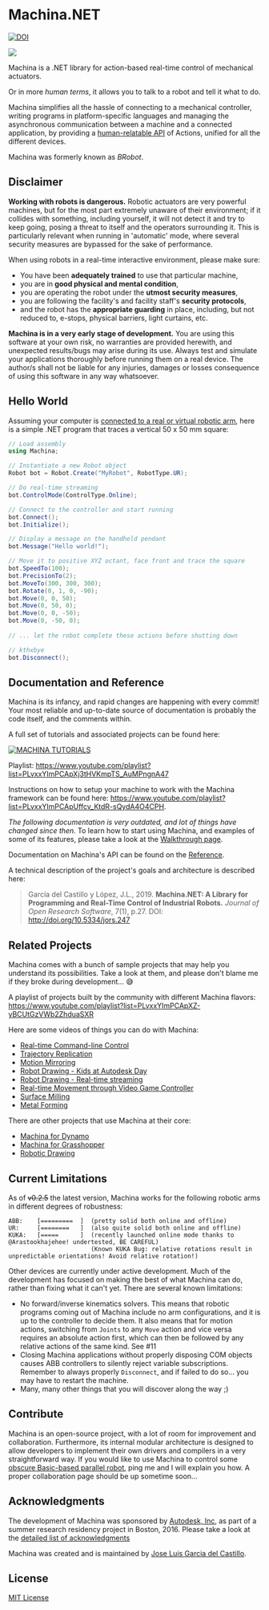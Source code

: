 # Machina.NET
[![DOI](https://zenodo.org/badge/DOI/10.5281/zenodo.1421943.svg)](https://doi.org/10.5281/zenodo.1421943)

![](assets/banner_888x331.png)

Machina is a .NET library for action-based real-time control of mechanical actuators.

Or in more _human terms_, it allows you to talk to a robot and tell it what to do.

Machina simplifies all the hassle of connecting to a mechanical controller, writing programs in platform-specific languages and managing the asynchronous communication between a machine and a connected application, by providing a [human-relatable API](https://github.com/garciadelcastillo/Machina/blob/master/Docs/Reference.md) of Actions, unified for all the different devices.

Machina was formerly known as _BRobot_.

## Disclaimer

__Working with robots is dangerous.__ Robotic actuators are very powerful machines, but for the most part extremely unaware of their environment; if it collides with something, including yourself, it will not detect it and try to keep going, posing a threat to itself and the operators surrounding it. This is particularly relevant when running in 'automatic' mode, where several security measures are bypassed for the sake of performance.

When using robots in a real-time interactive environment, please make sure:
- You have been __adequately trained__ to use that particular machine,
- you are in __good physical and mental condition__,
- you are operating the robot under the __utmost security measures__,
- you are following the facility's and facility staff's __security protocols__,
- and the robot has the __appropriate guarding__ in place, including, but not reduced to, e-stops, physical barriers, light curtains, etc.

__Machina is in a very early stage of development.__ You are using this software at your own risk, no warranties are provided herewith, and unexpected results/bugs may arise during its use. Always test and simulate your applications thoroughly before running them on a real device. The author/s shall not be liable for any injuries, damages or losses consequence of using this software in any way whatsoever.


## Hello World

Assuming your computer is [connected to a real or virtual robotic arm](https://github.com/garciadelcastillo/Machina/blob/master/Docs/Setting_up_RobotStudio.md), here is a simple .NET program that traces a vertical 50 x 50 mm square:

```csharp
// Load assembly
using Machina;

// Instantiate a new Robot object
Robot bot = Robot.Create("MyRobot", RobotType.UR);

// Do real-time streaming
bot.ControlMode(ControlType.Online);

// Connect to the controller and start running
bot.Connect();
bot.Initialize();

// Display a message on the handheld pendant
bot.Message("Hello world!");

// Move it to positive XYZ octant, face front and trace the square
bot.SpeedTo(100);
bot.PrecisionTo(2);
bot.MoveTo(300, 300, 300);
bot.Rotate(0, 1, 0, -90);
bot.Move(0, 0, 50);
bot.Move(0, 50, 0);
bot.Move(0, 0, -50);
bot.Move(0, -50, 0);
            
// ... let the robot complete these actions before shutting down

// kthxbye
bot.Disconnect();
```


## Documentation and Reference

Machina is its infancy, and rapid changes are happening with every commit! Your most reliable and up-to-date source of documentation is probably the code itself, and the comments within.

A full set of tutorials and associated projects can be found here:

[![MACHINA TUTORIALS](assets/machina_tutorials_banner.png)](https://www.youtube.com/playlist?list=PLvxxYImPCApXj3tHVKmpTS_AuMPngnA47)

Playlist: https://www.youtube.com/playlist?list=PLvxxYImPCApXj3tHVKmpTS_AuMPngnA47

Instructions on how to setup your machine to work with the Machina framework can be found here: https://www.youtube.com/playlist?list=PLvxxYImPCApUffcv_KtdR-sQydA4O4CPH.

_The following documentation is very outdated, and lot of things have changed since then._
To learn how to start using Machina, and examples of some of its features, please take a look at the [Walkthrough page](https://github.com/garciadelcastillo/Machina/blob/master/Docs/Walkthrough.md).

Documentation on Machina's API can be found on the [Reference](https://github.com/garciadelcastillo/Machina/blob/master/Docs/Reference.md).

A technical description of the project's goals and architecture is described here:

> García del Castillo y López, J.L., 2019. **Machina.NET: A Library for Programming and Real-Time Control of Industrial Robots.** _Journal of Open Research Software_, 7(1), p.27. DOI: http://doi.org/10.5334/jors.247 


## Related Projects

Machina comes with a bunch of sample projects that may help you understand its possibilities. Take a look at them, and please don't blame me if they broke during development... :sweat_smile:

A playlist of projects built by the community with different Machina flavors:
https://www.youtube.com/playlist?list=PLvxxYImPCApXZ-yBCUtGzVWb2ZhduaSXR

Here are some videos of things you can do with Machina:

- [Real-time Command-line Control](https://youtu.be/8jgYJddvkfg)
- [Trajectory Replication](https://youtu.be/09SHaaBKIi0)
- [Motion Mirroring](https://youtu.be/FryK_wDr-Gc)
- [Robot Drawing - Kids at Autodesk Day](https://youtu.be/hAxY0jyRVNE)
- [Robot Drawing - Real-time streaming](https://youtu.be/txlTEjiPtCw)
- [Real-time Movement through Video Game Controller](https://youtu.be/-8rCfHdKsPY)
- [Surface Milling](https://youtu.be/054s9XlslVs)
- [Metal Forming](https://youtu.be/_6Bbm7Scs4w)

There are other projects that use Machina at their core:

- [Machina for Dynamo](https://github.com/garciadelcastillo/Machina-Dynamo)
- [Machina for Grasshopper](https://github.com/garciadelcastillo/Machina-Grasshopper)
- [Robotic Drawing](https://github.com/garciadelcastillo/robot-drawing)


## Current Limitations

As of ~~v0.2.5~~ the latest version, Machina works for the following robotic arms in different degrees of robustness:

```text
ABB:    [=========  ]  (pretty solid both online and offline)
UR:     [========   ]  (also quite solid both online and offline)
KUKA:   [=====      ]  (recently launched online mode thanks to @Arastookhajehee! undertested, BE CAREFUL)
                       (Known KUKA Bug: relative rotations result in unpredictable orientations! Avoid relative rotation!)
```

Other devices are currently under active development.
Much of the development has focused on making the best of what Machina can do, rather than fixing what it can't yet. There are several known limitations:
- No forward/inverse kinematics solvers. This means that robotic programs coming out of Machina include no arm configurations, and it is up to the controller to decide them. It also means that for motion actions, switching from `Joints` to any `Move` action and vice versa requires an absolute action first, which can then be followed by any relative actions of the same kind. See #11
- Closing Machina applications without properly disposing COM objects causes ABB controllers to silently reject variable subscriptions. Remember to always properly `Disconnect`, and if failed to do so... you may have to restart the machine.
- Many, many other things that you will discover along the way ;)


## Contribute

Machina is an open-source project, with a lot of room for improvement and collaboration. Furthermore, its internal modular architecture is designed to allow developers to implement their own drivers and compilers in a very straightforward way. If you would like to use Machina to control some [obscure Basic-based parallel robot](http://www.geva-roboter.at/files/rp_1adh_3adh_5adh_setup_and_maintenance.pdf), ping me and I will explain you how. A proper collaboration page should be up sometime soon...


## Acknowledgments

The development of Machina was sponsored by [Autodesk, Inc](https://www.autodesk.com/), as part of a summer research residency project in Boston, 2016. Please take a look at the [detailed list of acknowledgments](https://github.com/garciadelcastillo/Machina/blob/master/Docs/Acknowledgments.md)

Machina was created and is maintained by [Jose Luis Garcia del Castillo](http://www.garciadelcastillo.es).


## License

[MIT License](https://github.com/garciadelcastillo/Machina/blob/master/LICENSE.md)
